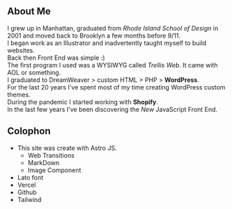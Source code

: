 ## About Me
I grew up in Manhattan, graduated from *Rhode Island School of Design* in 2001 and moved back to Brooklyn a few months before 9/11.  
I began work as an Illustrator and inadvertently taught myself to build websites.  
Back then Front End was simple  :)  
The first program I used was a WYSIWYG called *Trellis Web*.
It came with AOL or something.  
I graduated to DreamWeaver > custom HTML > PHP > **WordPress**.  
For the last 20 years I've spent most of my time creating WordPress custom themes.  
During the pandemic I started working with **Shopify**.  
In the last few years I've been discovering the *New* JavaScript Front End.


## Colophon
- This site was create with Astro JS.
    - Web Transitions
    - MarkDown
    - Image Component
- Lato font
- Vercel
- Github
- Tailwind
